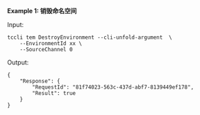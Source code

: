 **Example 1: 销毁命名空间**



Input: 

```
tccli tem DestroyEnvironment --cli-unfold-argument  \
    --EnvironmentId xx \
    --SourceChannel 0
```

Output: 
```
{
    "Response": {
        "RequestId": "81f74023-563c-437d-abf7-8139449ef178",
        "Result": true
    }
}
```

